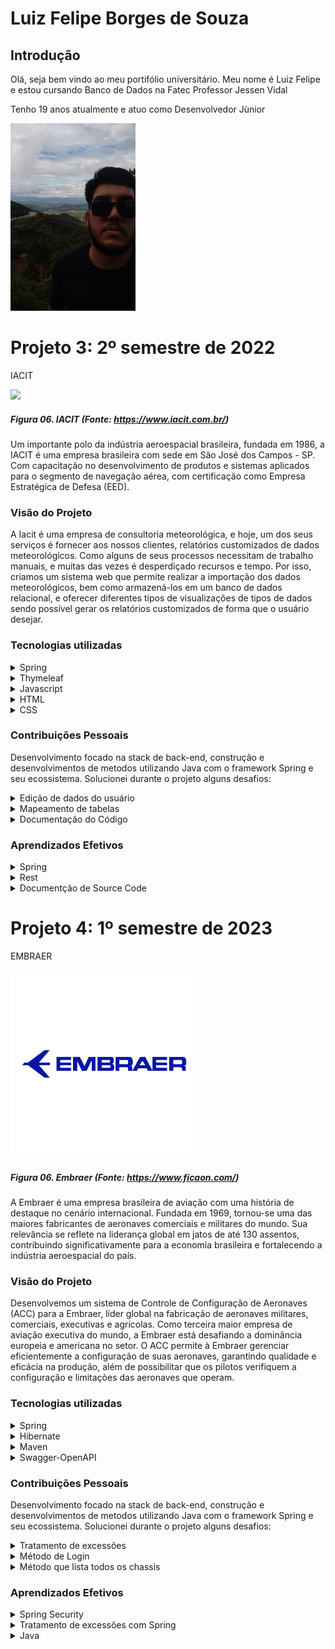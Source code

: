 # Luiz Felipe Borges de Souza

## Introdução

Olá, seja bem vindo ao meu portifólio universitário. Meu nome é Luiz Felipe e estou cursando Banco de Dados na Fatec Professor Jessen Vidal

Tenho 19 anos atualmente e atuo como Desenvolvedor Jùnior

<img src="https://github.com/luizborges17/bertoti/blob/main/portifolio/images/eu_foto.jpeg" height="300" width="200"/>


# Projeto 3: 2º semestre de 2022


IACIT

<img src="https://user-images.githubusercontent.com/54003876/142727570-6c418f49-5e00-437c-9d9e-5b27131974bb.png" height="300"/>

##### *Figura 06. IACIT (Fonte: https://www.iacit.com.br/)*

Um importante polo da indústria aeroespacial brasileira, fundada em 1986, a IACIT é uma empresa brasileira com sede em São José dos Campos - SP. Com capacitação no desenvolvimento de produtos e sistemas aplicados  para o segmento de navegação aérea, com certificação como Empresa Estratégica de Defesa (EED).

### Visão do Projeto
A Iacit é uma empresa de consultoria meteorológica, e hoje, um dos seus serviços é fornecer aos nossos clientes, relatórios customizados de dados meteorológicos. Como alguns de seus processos necessitam de trabalho manuais, e muitas das vezes é desperdiçado recursos e tempo. Por isso, criamos um sistema web que permite realizar a importação dos dados meteorológicos, bem como armazená-los em um banco de dados relacional, e oferecer diferentes tipos de visualizações de tipos de dados sendo possível  gerar os relatórios customizados de forma que o usuário desejar.


### Tecnologias utilizadas
<details>
<summary>Spring</summary>

<p>• Utilizando se do ecossistema Spring, foi implementado no projeto: Spring-boot, Spring-security e Spring-data. Pela parte do Spring-boot foi possível alimentar o dashboard e cards que apresentavam os dados, através de requisições HTTP utilizando a arquitetura Rest. O Spring-security foi implementado para utilizar se de sua criptografia do pacote "cripto" em dados sensíveis e o Spring-data utilizamos para poder realizar operações com o banco de dados.
    
</details>

<details>
<summary>Thymeleaf</summary>

<p>• O Thymeleaf é um mecanismo de template que permite integrar HTML, CSS e JavaScript com dados dinâmicos em aplicativos web Java. Quando utilizado com Spring Boot, o Thymeleaf é uma ferramenta poderosa para a criação de páginas web dinâmicas e interativas, permitindo a manipulação de dados em tempo de execução, a personalização da aparência da página de acordo com o contexto, e a utilização de recursos avançados de template, como laços, condicionais e internacionalização. Além disso, o Thymeleaf é fácil de usar, com uma sintaxe simples e intuitiva, e é altamente compatível com outras tecnologias de front-end e back-end.
    
</details>



<details>
<summary>Javascript</summary>

<p>• O JavaScript é uma linguagem de programação fundamental para o desenvolvimento de aplicações web modernas. Ele é amplamente utilizado no front-end para criar interfaces dinâmicas e interativas, tornando a experiência do usuário mais agradável e fluida. Com o JavaScript, é possível manipular elementos da página em tempo real, oferecendo recursos como animações, validação de formulários, exibição de conteúdo dinâmico e muito mais. Com isso, a importância do uso de JavaScript no front-end é inegável para a construção de sites eficientes e que atendam às expectativas dos usuários.
    
</details>

<details>
<summary>HTML</summary>

<p>• HTML é a linguagem de marcação padrão para a criação de páginas web. Ela permite a estruturação e organização do conteúdo da página, além de fornecer as informações necessárias para o navegador renderizá-la corretamente. O uso adequado do HTML é fundamental para criar sites acessíveis, bem estruturados e com boa semântica, tornando-os mais fáceis de serem encontrados e utilizados pelos usuários
</details>

<details>
<summary>CSS</summary>

<p>• CSS é uma linguagem de estilo utilizada para definir a aparência e o layout de uma página web. Seu uso é fundamental para criar designs atrativos, responsivos e funcionais, tornando a experiência do usuário mais agradável e eficiente.
    
</details>



### Contribuições Pessoais
Desenvolvimento focado na stack de back-end, construção e desenvolvimentos de metodos utilizando Java com o framework Spring e seu ecossistema. Solucionei durante o projeto alguns desafios:

<details>
<summary>Edição de dados do usuário</summary>
<br>
<br>
<br>
        O método de editor usuário possibilitou a alteração de senha, permissão e 'status' do usuário.
<br>
<br>
<br>
        <img src="https://github.com/luizborges17/portfolio/blob/main/WhatsApp%20Image%202023-03-22%20at%207.26.19%20PM%20(1).jpeg?raw=true" height="850" width="850"/>    
    
    
    
<p>•Utilizando se através de requições HTTP, era recebido os dados que seriam editados do usuario e também quem realizou a edição, utilizando dos métodos do JPA e o Hibernate para realizar a pesquisa de qual usuario realizou a edição e qual usuario seria editado, durante o processo foi realizado a implementação do pacote BCryptPasswordEncoder para poder codificar a senha do usuario atraves da função "encode". Esta função cria um Hash que produz uma saída de 192 bits a qual dificulta a realização de ataques do tipo "Brute Force". Com isso as alterações são salvas no banco de dados e é retornado um objeto do tipo ModelAndView com o nome do template que será carregado e os dados que foram setados previamente no método.
    
</details>


<details>
<summary>Mapeamento de tabelas</summary>
<br>
<br>
<br>
        Foi realizado o mapeamento de tabelas para que possamos utilizando o JPA em seus repositórios, com isso é possível manipular e persistir os dados.
<br>
<br>
<br>
        <img src="https://github.com/luizborges17/bertoti/blob/main/portifolio/images/TableMap.jpeg?raw=true" height="850" width="600"/>    
    
    
    
<p>• Utilizando se de anotações do "javax-persistence" como o @Entity para definir que a classe é uma entidade, @Table com o parâmetro "name" para poder referenciar a qual tabela é correspondente a esta entidade, @Id para associar aquele campo a uma chave primária. As anotações @Column e @JoinColumn representam colunas de uma tabela, ambas com parâmetro "name" que indentificam o nome da coluna, porém a anotação @JoinColumn representa colunas com chaves estrangeiras juntamente com o parâmetro "referencedColumName" e a anotação @ManyToOne, a coluna que ela é referenciada em sua tabela a qual é referenciada.
    
</details>

<details>
<summary>Documentação do Código</summary>
<br>
<br>
<br>
        Realizei a documentação utilizando o Swagger que auxiliou no desenvolvimento do sistema, podendo identificar os endpoints, métodos e parâmetros existes na aplicação.
<br>
<br>
<br>
<img src="https://github.com/luizborges17/bertoti/blob/main/portifolio/images/SwaggerConfiguration.jpeg?raw=true"/>    
<p>• Para realizar a documentação do código back-end foi utilizado o Swagger, que para habilitarmos foi realizado uma classe de configuração para ser possível a identificação de todos os endpoints.
    
<br>
<br>
<br>
<img src="https://github.com/luizborges17/bertoti/blob/main/portifolio/images/endpoint-detalhado.jpeg?raw=true"/>    
<p>• Com o Swagger habilitado, ao acessar a url "localhost:8080/swagger.io.html#" ele listará todos os métodos que a aplicação possuí.
    
                
                
<br>
<br>
<br>               
<img src="https://github.com/luizborges17/bertoti/blob/main/portifolio/images/SwaggerConfiguration.jpeg?raw=true"/>    
<p>• Ao acessar um dos endpoints, é possível ver os metódos Http disponíveis.
    
                    
<br>
<br>
<br>                                   
<img src="https://github.com/luizborges17/bertoti/blob/main/portifolio/images/SwaggerConfiguration.jpeg?raw=true"/>    
<p>• Ao selecionar o método Http aparecerá o edpoint escolhido com sua rota, seus parâmetros e com exemplos de request e responses.
    
</details>

### Aprendizados Efetivos 

<details>
<summary>Spring</summary>
    
<p>• Java 8

<p>• Mapear tabelas
    
<p>• Realizar CRUD com o ecossistema Spring
    
<p>• Desenvolver códigos limpos em Java
    
</details>

<details>
<summary>Rest</summary>
    
<p>• Realizar requisições

<p>• Aprendizado a cerca da anatomia da arquitetura Rest
    
<p>• Tipos de status http
        
    
</details>

<details>
<summary>Documentção de Source Code</summary>
    
<p>• Documentar endpoints

<p>• Descrever métodos
    
<p>• Disponibilizar exemplos de "request's" e "responses"
        
    
</details>


# Projeto 4: 1º semestre de 2023


EMBRAER

<img src="https://github.com/luizborges17/bertoti/blob/main/portifolio/images/embraer-logo-0.png" height="300"/>

##### *Figura 06. Embraer (Fonte: https://www.ficaon.com/)*

A Embraer é uma empresa brasileira de aviação com uma história de destaque no cenário internacional. Fundada em 1969, tornou-se uma das maiores fabricantes de aeronaves comerciais e militares do mundo. Sua relevância se reflete na liderança global em jatos de até 130 assentos, contribuindo significativamente para a economia brasileira e fortalecendo a indústria aeroespacial do país.

### Visão do Projeto
Desenvolvemos um sistema de Controle de Configuração de Aeronaves (ACC) para a Embraer, líder global na fabricação de aeronaves militares, comerciais, executivas e agrícolas. Como terceira maior empresa de aviação executiva do mundo, a Embraer está desafiando a dominância europeia e americana no setor. O ACC permite à Embraer gerenciar eficientemente a configuração de suas aeronaves, garantindo qualidade e eficácia na produção, além de possibilitar que os pilotos verifiquem a configuração e limitações das aeronaves que operam.


### Tecnologias utilizadas
<details>
<summary>Spring</summary>

<p>• Utilizando se do ecossistema Spring, foi implementado no projeto: Spring-boot, Spring-security e Spring-data, principalmente foi utilizado para realizar o controle e a injeção de dependências. Pela parte do Spring-boot foi possível alimentar o dashboard e cards que apresentavam os dados, através de requisições HTTP utilizando a arquitetura Rest. O Spring-security foi implementado para utilizar se de sua criptografia do pacote "cripto" em dados sensíveis e o Spring-data utilizamos para poder realizar operações com o banco de dados.
    
</details>

<details>
<summary>Hibernate</summary>

<p>• O Hibernate é um framework de mapeamento objeto-relacional (ORM) em Java que permite a persistência de objetos Java em bancos de dados relacionais. Ele faz isso mapeando classes Java para tabelas de banco de dados e gerenciando automaticamente as operações de CRUD (Create, Read, Update, Delete). O Hibernate usa mapeamentos XML ou anotações para definir a correspondência entre as classes Java e as tabelas do banco de dados. Isso simplifica o desenvolvimento, evita a escrita manual de SQL e oferece um alto nível de abstração para interagir com o banco de dados.
    
</details>



<details>
<summary>Maven</summary>

<p>• O Maven é uma ferramenta de automação de construção (build) amplamente usada em desenvolvimento de software Java. Ele simplifica a compilação, teste, empacotamento e gerenciamento de dependências de projetos Java. O Maven é essencial para manter projetos organizados, padronizar builds e facilitar a colaboração entre desenvolvedores, garantindo que as bibliotecas e recursos necessários sejam gerenciados de forma eficiente.
    
</details>

<details>
<summary>Swagger-OpenAPI</summary>

<p>• O Swagger, agora conhecido como OpenAPI, é uma ferramenta que permite a documentação e a exposição de APIs de forma padronizada. Ele define um formato de especificação que descreve detalhadamente as operações, parâmetros e respostas de uma API, facilitando sua compreensão e uso. O Swagger/OpenAPI é fundamental para promover a interoperabilidade e facilitar a integração de serviços, além de melhorar a comunicação entre equipes de desenvolvimento e documentação precisa, economizando tempo e esforço na criação e manutenção de APIs.
    
</details>


### Contribuições Pessoais
Desenvolvimento focado na stack de back-end, construção e desenvolvimentos de metodos utilizando Java com o framework Spring e seu ecossistema. Solucionei durante o projeto alguns desafios:

<details>
<summary>Tratamento de excessões</summary>
<br>
<br>
<br>
        <img src="https://github.com/luizborges17/bertoti/blob/main/portifolio/images/classe_configuracao_erros.png?raw=true" height="450" width="600"/>    
    
    
    
<p>•O método messageSource() neste trecho de código Java configura um bean MessageSource para tratamento de mensagens em uma aplicação Spring. Utilizando a implementação ReloadableResourceBundleMessageSource, o método define o basename como "classpath:messages", indicando que as mensagens serão carregadas a partir de um arquivo chamado "messages" no classpath da aplicação. Além disso, a codificação padrão é configurada como UTF-8 para garantir o suporte adequado a caracteres especiais. O bean MessageSource é crucial para a resolução de mensagens, especialmente em contextos de internacionalização e localização, proporcionando a flexibilidade necessária para adaptar as mensagens de exceção de acordo com diferentes idiomas e culturas. O retorno do método é a instância configurada de ReloadableResourceBundleMessageSource, que será gerenciada pelo contêiner Spring.

<br>
<br>
<br>
        <img src="https://github.com/luizborges17/bertoti/blob/main/portifolio/images/dto_error_internal.png?raw=true" height="350" width="400"/>    
    
    
    
<p>•A classe possui um campo chamado message, e é anotada com @Getter para gerar automaticamente os métodos de acesso (getters) para esse campo. O construtor da classe recebe uma mensagem como parâmetro e a atribui ao campo message. Essencialmente, essa classe representa um objeto de transferência de dados (DTO) para encapsular mensagens de erro relacionadas a problemas no servidor interno.

<br>
<br>
<br>
        <img src="https://github.com/luizborges17/bertoti/blob/main/portifolio/images/implementacao_erros.png?raw=true" height="450" width="600"/>    
    
    
    
<p>•O método handle neste trecho de código é anotado com @ExceptionHandler e é designado para lidar com várias exceções, incluindo RuntimeException, StackOverflowError, IllegalArgumentException, ClassCastException, IOException, e InvalidFormatException. Quando uma exceção desse tipo ocorre em qualquer controlador na aplicação, este método é invocado. Ao receber a exceção como parâmetro, o método utiliza o MessageSource para obter uma mensagem personalizada associada à chave "InternalError" no contexto de localização atual. Essa mensagem é, então, encapsulada em um objeto ErrorInternalServerDTO. Finalmente, esse objeto é retornado como resposta, fornecendo detalhes personalizados sobre o erro interno do servidor. Essa abordagem centralizada permite o tratamento consistente de exceções em toda a aplicação, tornando mais fácil fornecer mensagens de erro personalizadas e adaptadas à localização do usuário. O código também define o código de status HTTP como 500 (Internal Server Error), indicando que ocorreu uma falha não esperada no servidor.
    
</details>


<details>
<summary>Método de Login </summary>
<br>
<br>
<br>
        Foi realizado o mapeamento de tabelas para que possamos utilizando o JPA em seus repositórios, com isso é possível manipular e persistir os dados.
<br>
<br>
<br>
        <img src="https://raw.githubusercontent.com/luizborges17/bertoti/9ff3e831c2cdc1ca4c861a97ac0ccf6bda0dbd5e/portifolio/images/loginController.png" height="850" width="800"/>    
    
    
    
<p>• Esse trecho de código em Java é um controlador (controller) que faz parte de uma aplicação utilizando o framework Spring. Vamos analisar cada parte para entender sua funcionalidade. A anotação @RestController identifica a classe como um controlador REST, responsável por lidar com requisições HTTP e gerar respostas no formato apropriado para APIs RESTful. A anotação @CrossOrigin indica que as requisições para este controlador podem originar-se de diferentes domínios. Isso é útil quando a API pode ser acessada por clientes hospedados em locais variados na web. O @RequestMapping(value = "/login") define o mapeamento de URL para este controlador. Neste caso, ele irá processar requisições destinadas à rota "/login". Dentro da classe LoginController, há duas injeções de dependência usando @Autowired. A primeira injeta um objeto do tipo UserRepository, que provavelmente é responsável por interações com o banco de dados relacionadas aos usuários. A segunda injeta um objeto do tipo AuthenticationManager, 
uma interface do Spring Security para autenticar usuários. O método autenticar é mapeado para requisições HTTP do tipo POST para a rota "/login". Ele recebe um objeto do tipo Login no corpo da requisição, que, presumivelmente, contém informações de login, como nome de usuário e senha. Dentro desse método, uma instância de UsernamePasswordAuthenticationToken é criada com as credenciais fornecidas no objeto Login. O AuthenticationManager é então utilizado para autenticar essas credenciais, possivelmente envolvendo processos de validação e verificação de senha. Após a autenticação bem-sucedida, a senha é removida do objeto Login antes de retornar a resposta. Em seguida, um token JWT é gerado usando a classe JwtUtils e é atribuído ao objeto Login. Adicionalmente, a autoridade do usuário autenticado é extraída e também adicionada ao objeto Login. Finalmente, o objeto Login modificado é retornado como resposta à requisição POST, fornecendo ao cliente informações como o token JWT gerado e possíveis detalhes sobre a autorização do usuário. Em resumo, este código parece implementar a lógica de autenticação de usuários, utilizando tokens JWT para gerenciar sessões. É importante garantir que outras partes da aplicação, como configurações de segurança e interações com o banco de dados, estejam devidamente configuradas para garantir o correto funcionamento dessa funcionalidade.
    
</details>

<details>
<summary>Método que lista todos os chassis</summary>
    
<br>
<br>
<br>
<img src="https://github.com/luizborges17/bertoti/blob/main/portifolio/images/metodo_lista_chassis.png?raw=true"/>    
<p>• A classe ListChassisService é um serviço em uma aplicação Spring que lida com a listagem de chassis. No método execute(), ele primeiro obtém a lista de todos os chassis do banco de dados. Se a lista estiver vazia, ele lança uma exceção indicando que o chassi não existe. Caso contrário, cria uma nova lista de objetos ListChassisDto e, para cada chassi na lista original, cria um objeto DTO, configura o ID do chassi e adiciona à lista resultante. Essa lista de DTOs é então retornada como resultado do serviço. Em resumo, o serviço busca e lista chassis, criando objetos DTO para representar as informações dos chassis encontrados. Se nenhum chassi for encontrado, ele sinaliza que o chassi não existe através de uma exceção.
    
</details>

### Aprendizados Efetivos 

<details>
<summary>Spring Security</summary>
    
<p>• Java 11

<p>• Configuração do Security
    
<p>• Implementação do Security
    
</details>

<details>
<summary>Tratamento de excessões com Spring</summary>
    
<p>• Java 11

<p>• Spring Boot
    
<p>• Arquitetura Rest
        
    
</details>

<details>
<summary>Java</summary>
    
<p>• Trabalhar com listas
    
<p>• Realizar operações manipulando dados
        
    
</details>


